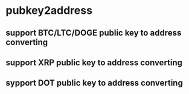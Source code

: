 # pubkey2address
## support BTC/LTC/DOGE public key to address converting
## support XRP public key to address converting
## sypport DOT public key to address converting
